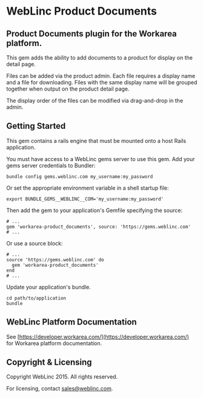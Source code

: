 WebLinc Product Documents
================================================================================

Product Documents plugin for the Workarea platform.
-------------------------------------------------------------------------------

This gem adds the ability to add documents to a product for display on the detail page.

Files can be added via the product admin. Each file requires a display name and a file for downloading.
Files with the same display name will be grouped together when output on the product detail page.

The display order of the files can be modified via drag-and-drop in the admin.


Getting Started
--------------------------------------------------------------------------------

This gem contains a rails engine that must be mounted onto a host Rails application.

You must have access to a WebLinc gems server to use this gem. Add your gems server credentials to Bundler:

    bundle config gems.weblinc.com my_username:my_password

Or set the appropriate environment variable in a shell startup file:

    export BUNDLE_GEMS__WEBLINC__COM='my_username:my_password'

Then add the gem to your application's Gemfile specifying the source:

    # ...
    gem 'workarea-product_documents', source: 'https://gems.weblinc.com'
    # ...

Or use a source block:

    # ...
    source 'https://gems.weblinc.com' do
      gem 'workarea-product_documents'
    end
    # ...

Update your application's bundle.

    cd path/to/application
    bundle

WebLinc Platform Documentation
--------------------------------------------------------------------------------

See [https://developer.workarea.com/](https://developer.workarea.com/) for Workarea platform documentation.

Copyright & Licensing
--------------------------------------------------------------------------------

Copyright WebLinc 2015. All rights reserved.

For licensing, contact sales@weblinc.com.
